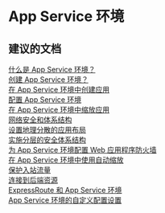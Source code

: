 <properties
    pageTitle="app service environment"
    description="App Service 环境"
    service="microsoft.web"
    resource="sites"
    authors="aashu"
    displayOrder=""
    selfHelpType="generic"
    supportTopicIds="32542253"
    resourceTags=""
    productPesIds="14748"
    cloudEnvironments="public"
/>


# App Service 环境

## **建议的文档**
[什么是 App Service 环境？](https://azure.microsoft.com/documentation/articles/app-service-app-service-environment-intro/)<br>
[创建 App Service 环境？](https://azure.microsoft.com/documentation/articles/app-service-web-how-to-create-an-app-service-environment/)<br>
[在 App Service 环境中创建应用](https://azure.microsoft.com/documentation/articles/app-service-web-how-to-create-a-web-app-in-an-ase/)<br>
[配置 App Service 环境](https://azure.microsoft.com/documentation/articles/app-service-web-configure-an-app-service-environment/)<br>
[在 App Service 环境中缩放应用](https://azure.microsoft.com/documentation/articles/app-service-web-scale-a-web-app-in-an-app-service-environment/)<br>
[网络安全和体系结构](https://azure.microsoft.com/documentation/articles/app-service-app-service-environment-network-architecture-overview/)<br>
[设置地理分散的应用布局](https://azure.microsoft.com/documentation/articles/app-service-app-service-environment-geo-distributed-scale/)<br>
[实施分层的安全体系结构](https://azure.microsoft.com/documentation/articles/app-service-app-service-environment-layered-security/)<br>
[为 App Service 环境配置 Web 应用程序防火墙](https://azure.microsoft.com/documentation/articles/app-service-app-service-environment-web-application-firewall/)<br>
[在 App Service 环境中使用自动缩放](https://azure.microsoft.com/documentation/articles/app-service-environment-auto-scale/)<br>
[保护入站流量](https://azure.microsoft.com/documentation/articles/app-service-app-service-environment-control-inbound-traffic/)<br>
[连接到后端资源](https://azure.microsoft.com/documentation/articles/app-service-app-service-environment-securely-connecting-to-backend-resources/)<br>
[ExpressRoute 和 App Service 环境](https://azure.microsoft.com/documentation/articles/app-service-app-service-environment-network-configuration-expressroute/)<br>
[App Service 环境的自定义配置设置](https://azure.microsoft.com/documentation/articles/app-service-app-service-environment-custom-settings/)



<!--HONumber=Jul16_HO4-->


